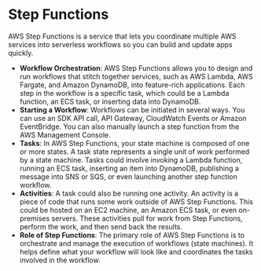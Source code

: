 # Step Functions

AWS Step Functions is a service that lets you coordinate multiple AWS services into serverless workflows so you can build and update apps quickly.

* **Workflow Orchestration**: AWS Step Functions allows you to design and run workflows that stitch together services, such as AWS Lambda, AWS Fargate, and Amazon DynamoDB, into feature-rich applications. Each step in the workflow is a specific task, which could be a Lambda function, an ECS task, or inserting data into DynamoDB.
* **Starting a Workflow**: Workflows can be initiated in several ways. You can use an SDK API call, API Gateway, CloudWatch Events or Amazon EventBridge. You can also manually launch a step function from the AWS Management Console.
* **Tasks**: In AWS Step Functions, your state machine is composed of one or more states. A task state represents a single unit of work performed by a state machine. Tasks could involve invoking a Lambda function, running an ECS task, inserting an item into DynamoDB, publishing a message into SNS or SQS, or even launching another step function workflow.
* **Activities**: A task could also be running one activity. An activity is a piece of code that runs some work outside of AWS Step Functions. This could be hosted on an EC2 machine, an Amazon ECS task, or even on-premises servers. These activities pull for work from Step Functions, perform the work, and then send back the results.
* **Role of Step Functions**: The primary role of AWS Step Functions is to orchestrate and manage the execution of workflows (state machines). It helps define what your workflow will look like and coordinates the tasks involved in the workflow.



